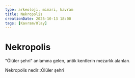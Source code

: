 ```yaml
---
type: arkeoloji, mimari, kavram
title: Nekropolis
creationDate: 2025-10-13 18:00
tags: [Kavram/Olay]
---
```


# Nekropolis

"Ölüler şehri" anlamına gelen, antik kentlerin mezarlık alanları.

Nekropolis nedir::Ölüler şehri